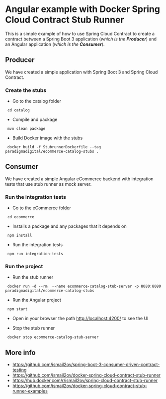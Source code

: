 # Angular example with Docker Spring Cloud Contract Stub Runner

This is a simple example of how to use Spring Cloud Contract to create a contract between a Spring Boot 3  application (_which is the **Producer**_) and an Angular application (_which is the **Consumer**_).

## Producer

We have created a simple application with Spring Boot 3 and Spring Cloud Contract.

### Create the stubs

- Go to the catalog folder
``` shell
 cd catalog
```

- Compile and package
``` shell
 mvn clean package
```

- Build Docker image with the stubs
``` shell
 docker build -f StubrunnerDockerfile --tag paradigmadigital/ecommerce-catalog-stubs .
```


## Consumer
We have created a simple Angular eCommerce backend with integration tests that use stub runner as mock server.

### Run the integration tests

- Go to the eCommerce folder
``` shell
 cd ecommerce
```  

- Installs a package and any packages that it depends on
``` shell
 npm install
```

- Run the integration tests
``` shell
 npm run integration-tests
```

### Run the project

- Run the stub runner
``` shell
 docker run -d --rm  --name ecommerce-catalog-stub-server -p 8080:8080 paradigmadigital/ecommerce-catalog-stubs
```

- Run the Angular project
``` shell
 npm start
```

- Open in your browser the path [http://localhost:4200/](http://localhost:4200/) to see the UI

- Stop the stub runner
``` shell
 docker stop ecommerce-catalog-stub-server
```

## More info
- https://github.com/ismail2ov/spring-boot-3-consumer-driven-contract-testing
- https://github.com/ismail2ov/docker-spring-cloud-contract-stub-runner
- https://hub.docker.com/r/ismail2ov/spring-cloud-contract-stub-runner
- https://github.com/ismail2ov/docker-spring-cloud-contract-stub-runner-examples


